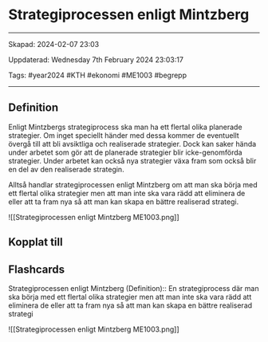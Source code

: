 # Strategiprocessen enligt Mintzberg

---

Skapad: 2024-02-07 23:03

Uppdaterad: Wednesday 7th February 2024 23:03:17

Tags: #year2024 #KTH #ekonomi #ME1003 #begrepp

---

## Definition

Enligt Mintzbergs strategiprocess ska man ha ett flertal olika planerade strategier. Om inget speciellt händer med dessa kommer de eventuellt övergå till att bli avsiktliga och realiserade strategier. Dock kan saker hända under arbetet som gör att de planerade strategier blir icke-genomförda strategier. Under arbetet kan också nya strategier växa fram som också blir en del av den realiserade strategin.

Alltså handlar strategiprocessen enligt Mintzberg om att man ska börja med ett flertal olika strategier men att man inte ska vara rädd att eliminera de eller att ta fram nya så att man kan skapa en bättre realiserad strategi.

![[Strategiprocessen enligt Mintzberg ME1003.png]]

## Kopplat till

## Flashcards

Strategiprocessen enligt Mintzberg (Definition):: En strategiprocess där man ska börja med ett flertal olika strategier men att man inte ska vara rädd att eliminera de eller att ta fram nya så att man kan skapa en bättre realiserad strategi
<!--SR:!2024-02-11,3,250!2024-02-13,4,270-->
![[Strategiprocessen enligt Mintzberg ME1003.png]]
